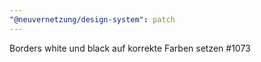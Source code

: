 ```yaml
---
"@neuvernetzung/design-system": patch
---
```


Borders white und black auf korrekte Farben setzen #1073
